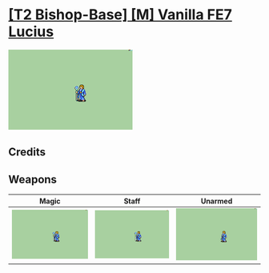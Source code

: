 # [\[T2 Bishop-Base\] \[M\] Vanilla FE7 Lucius](./)
 

<img src="./6.%20Magic/Magic_000.png" alt="[T2 Bishop-Base] [M] Vanilla FE7 Lucius standing" />

## Credits



## Weapons
 

|Magic |Staff |Unarmed |
|  :---: | :---: | :---: |
| <img alt="Magic animation" src="./6.%20Magic/Magic.gif" /> | <img alt="Staff animation" src="./7.%20Staff/Staff.gif" /> | <img alt="Unarmed animation" src="./8.%20Unarmed/Unarmed.gif" /> |
